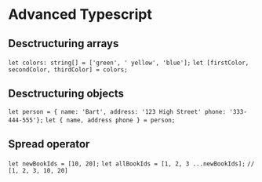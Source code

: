 # Advanced Typescript

## Desctructuring arrays

`let colors: string[] = ['green', ' yellow', 'blue'];`
`let [firstColor, secondColor, thirdColor] = colors;`

## Desctructuring objects

`let person = {
    name: 'Bart',
    address: '123 High Street'
    phone: '333-444-555'};`
`let { name, address phone } = person;`

## Spread operator

`let newBookIds = [10, 20];`
`let allBookIds = [1, 2, 3 ...newBookIds];`
`//  [1, 2, 3, 10, 20]`
